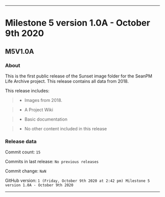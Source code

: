 
***

# Milestone 5 version 1.0A - October 9th 2020

## M5V1.0A

### About

This is the first public release of the Sunset image folder for the SeanPM Life Archive project. This release contains all data from 2018.

This release includes:

> * Images from 2018.

> * A Project Wiki

> * Basic documentation

> * No other content included in this release

### Release data

Commit count: `15`

Commits in last release: `No previous releases`

Commit change: `NaN`

GitHub version: `1 (Friday, October 9th 2020 at 2:42 pm) Milestone 5 version 1.0A - October 9th 2020`

***
